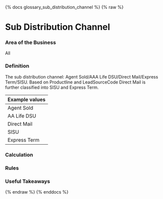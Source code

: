 {% docs glossary_sub_distribution_channel %}
{% raw %}

<a name="sub_distribution_channel"></a>
# Sub Distribution Channel

### Area of the Business
All

### Definition
The sub distribution channel: Agent Sold/AAA Life DSU/Direct Mail/Express Term/SISU.
Based on Productline and LeadSourceCode Direct Mail is further classified into SISU and Express Term. 

| Example values    |
|-------------------|
| Agent Sold        |
| AA Life DSU       |
| Direct Mail       |
| SISU              |
| Express Term      |

### Calculation


### Rules


### Useful Takeaways



{% endraw %}
{% enddocs %}
